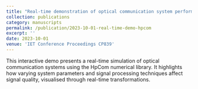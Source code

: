```yaml
---
title: "Real-time demonstration of optical communication system performance using HpCom numerical simulator"
collection: publications
category: manuscripts
permalink: /publication/2023-10-01-real-time-demo-hpcom
excerpt: ''
date: 2023-10-01
venue: 'IET Conference Proceedings CP839'
---
```

This interactive demo presents a real-time simulation of optical communication systems using the HpCom numerical library. 
It highlights how varying system parameters and signal processing techniques affect signal quality, visualised through real-time transformations.
